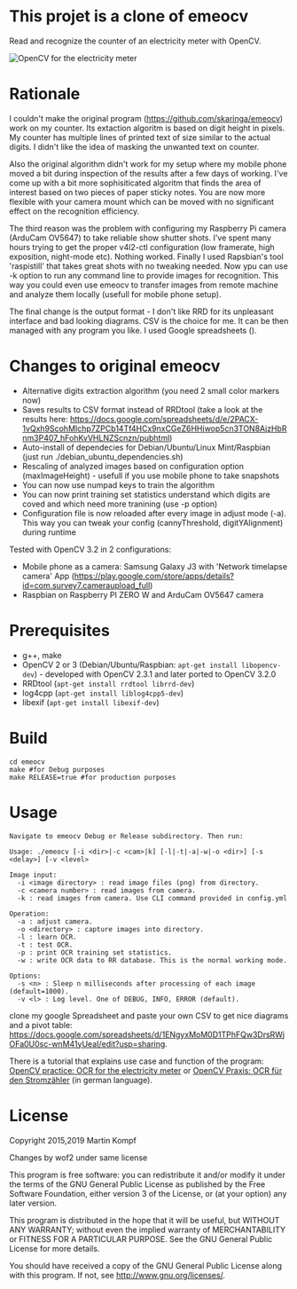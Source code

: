 This projet is a clone of
emeocv
======

Read and recognize the counter of an electricity meter with OpenCV.

![OpenCV for the electricity meter](https://github.com/wof2/emeocv/blob/master/emeocv.png)

Rationale 
=============
I couldn't make the original program (https://github.com/skaringa/emeocv) work on my counter. Its extaction algoritm is based on digit height in pixels. My counter has multiple lines of printed text of size similar to the actual digits. I didn't like the idea of masking the unwanted text on counter. 

Also the original algorithm didn't work for my setup where my mobile phone moved a bit during inspection of the results after a few days of working. I've come up with a bit more sophisiticated algoritm that finds the area of interest based on two pieces of paper sticky notes. You are now more flexible with your camera mount which can be moved with no significant effect on the recognition efficiency.

The third reason was the problem with configuring my Raspberry Pi camera (ArduCam OV5647) to take reliable show shutter shots. I've spent many hours trying to get the proper v4l2-ctl configuration (low framerate, high exposition, night-mode etc). Nothing worked. Finally I used Rapsbian's tool 'raspistill' that takes great shots with no tweaking needed. Now ypu can use -k option to run any command line to provide images for recognition. This way you could even use emeocv to transfer images from remote machine and analyze them locally (usefull for mobile phone setup).

The final change is the output format - I don't like RRD for its unpleasant interface and bad looking diagrams. CSV is the choice  for me. It can be then managed with any program you like. I used Google spreadsheets ().


Changes to original emeocv
=============
* Alternative digits extraction algorithm (you need 2 small color markers now)
* Saves results to CSV format instead of RRDtool (take a look at the results here: https://docs.google.com/spreadsheets/d/e/2PACX-1vQxh9ScohMIchp7ZPCb14Tf4HCx9nxCGeZ6HHjwop5cn3TON8AjzHbRnm3P407_hFohKvVHLNZScnzn/pubhtml)
* Auto-install of dependecies for Debian/Ubuntu/Linux Mint/Raspbian (just run ./debian_ubuntu_dependencies.sh)
* Rescaling of analyzed images based on configuration option (maxImageHeight) - usefull if you use mobile phone to take snapshots
* You can now use numpad keys to train the algorithm
* You can now print training set statistics understand which digits are coved and which need more tranining (use -p option)
* Configuration file is now reloaded after every image in adjust mode (-a). This way you can tweak your config (cannyThreshold, digitYAlignment) during runtime

Tested with OpenCV 3.2 in 2 configurations:
* Mobile phone as a camera: Samsung Galaxy J3 with 'Network timelapse camera' App (https://play.google.com/store/apps/details?id=com.survey7.cameraupload_full)
* Raspbian on Raspberry PI ZERO W and ArduCam OV5647 camera 

Prerequisites
=============

* g++, make
* OpenCV 2 or 3 (Debian/Ubuntu/Raspbian: `apt-get install libopencv-dev`) - developed with OpenCV 2.3.1 and later ported to OpenCV 3.2.0
* RRDtool (`apt-get install rrdtool librrd-dev`)
* log4cpp (`apt-get install liblog4cpp5-dev`)
* libexif (`apt-get install libexif-dev`)


Build
=====

    cd emeocv
    make #for Debug purposes    
    make RELEASE=true #for production purposes

Usage
=====
    Navigate to emeocv Debug or Release subdirectory. Then run:

    Usage: ./emeocv [-i <dir>|-c <cam>|k] [-l|-t|-a|-w|-o <dir>] [-s <delay>] [-v <level>

    Image input:
      -i <image directory> : read image files (png) from directory.
      -c <camera number> : read images from camera.
      -k : read images from camera. Use CLI command provided in config.yml

    Operation:
      -a : adjust camera.
      -o <directory> : capture images into directory.
      -l : learn OCR.
      -t : test OCR.
      -p : print OCR training set statistics.
      -w : write OCR data to RR database. This is the normal working mode.

    Options:
      -s <n> : Sleep n milliseconds after processing of each image (default=1000).
      -v <l> : Log level. One of DEBUG, INFO, ERROR (default).
      
clone my google Spreadsheet and paste your own CSV to get nice diagrams and a pivot table: https://docs.google.com/spreadsheets/d/1ENgyxMoM0D1TPhFQw3DrsRWjOFa0U0sc-wnM41yUeaI/edit?usp=sharing.

There is a tutorial that explains use case and function of the program:
[OpenCV practice: OCR for the electricity meter](https://www.mkompf.com/cplus/emeocv.html) or
[OpenCV Praxis: OCR für den Stromzähler](https://www.kompf.de/cplus/emeocv.html) (in german language).

License
=======
Copyright 2015,2019 Martin Kompf

Changes by wof2 under same license

This program is free software: you can redistribute it and/or modify
it under the terms of the GNU General Public License as published by
the Free Software Foundation, either version 3 of the License, or
(at your option) any later version.

This program is distributed in the hope that it will be useful,
but WITHOUT ANY WARRANTY; without even the implied warranty of
MERCHANTABILITY or FITNESS FOR A PARTICULAR PURPOSE.  See the
GNU General Public License for more details.

You should have received a copy of the GNU General Public License
along with this program.  If not, see <http://www.gnu.org/licenses/>.
